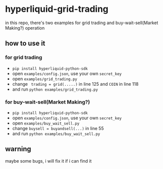 # hyperliquid-grid-trading

in this repo, there's two examples for grid trading and buy-wait-sell(Market Making?) operation

## how to use it

### for grid trading

+ `pip install hyperliquid-python-sdk`
+ open `examples/config.json`, use your own `secret_key`
+ open `examples/grid_trading.py`
+ change ` trading = grid(.....)` in line 125 and `COIN` in line 118
+ and run `python examples/grid_trading.py`

### for buy-wait-sell(Market Making?)
+ `pip install hyperliquid-python-sdk`
+ open `examples/config.json`, use your own `secret_key`
+ open `examples/buy_wait_sell.py`
+ change `buysell = buyandsell(...)` in line 55
+ and run `python examples/buy_wait_sell.py`

## warning 

maybe some bugs, i will fix it if i can find it
